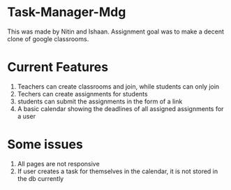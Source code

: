 # Task-Manager-Mdg

This was made by Nitin and Ishaan.
Assignment goal was to make a decent clone of google classrooms.

# Current Features

1. Teachers can create classrooms and join, while students can only join
2. Techers can create assignments for students
3. students can submit the assignments in the form of a link
4. A basic calendar showing the deadlines of all assigned assignments for a user

# Some issues

1. All pages are not responsive
2. If user creates a task for themselves in the calendar, it is not stored in the db currently


